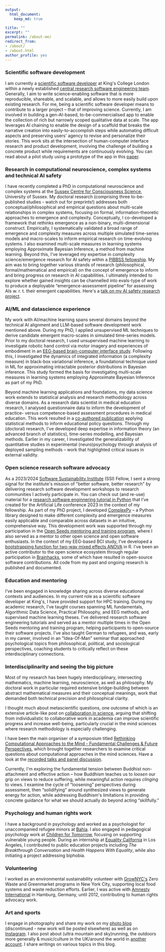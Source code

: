 ```yaml
---
output: 
  html_document:
    keep_md: true

title: ""
excerpt: ""
permalink: /about-me/
redirect_from:
- /about/
- /about.html
author_profile: yes
---
```


### Scientific software development
I am currently a [scientific software developer](https://www.kcl.ac.uk/people/nadine-spychala) at King's College London within a newly established [central research software engineering team](https://docs.er.kcl.ac.uk/research_software_engineering/). Generally, I aim to write science-enabling software that is more reproducible, shareable, and scalable, and allows to more easily build upon existing research. For me, being a scientific software developer means to contribute to a larger project – that of improving science. Currently, I am involved in building a gen-AI-based, to-be-commercialised app to enable the collection of rich but narrowly scoped qualitative data at scale. The app leverages AI chaining to enable the design of a scaffold that breaks the narrative creation into easily-to-accomplish steps while automating difficult aspects and preserving users' agency to revise and personalize their stories. This work sits at the intersection of human-computer interface research and product development, involving the challenge of building a concrete product while requirements are continuously evolving. You can read about a pilot study using a prototype of the app in this [paper](https://dl.acm.org/doi/full/10.1145/3706598.3713999).

### Research in computational neuroscience, complex systems and technical AI safety
I have recently completed a PhD in computational neuroscience and complex systems at the [Sussex Centre for Consciousness Science](https://www.sussex.ac.uk/research/centres/sussex-centre-for-consciousness-science/), University of Sussex. My doctoral research (comprising three to-be-published studies - watch out for preprints!) addresses both conceptual/philosophical and empirical questions about multi-scale relationships in complex systems, focusing on formal, information-theoretic approaches to emergence and complexity. Conceptually, I co-developed a framework that rethinks emergence as a non-binary, multi-dimensional construct. Empirically, I systematically validated a broad range of emergence and complexity measures across multiple simulated time-series models and macro-scales to inform empirical research on time-evolving systems. I also examined multi-scale measures in learning systems employing Approximate Bayesian Inference, a method from machine learning. Beyond this, I've leveraged my expertise in complexity science/emergence research for AI safety within a [PIBBSS fellowship](https://pibbss.ai/). My aim was to bring together various strands of research (philosophical, formal/mathematical and empirical) on the concept of emergence to inform and bring progress on research in AI capabilities. I ultimately intended to explore whether gained insights can be channelled into evals-type of work to produce a deployable “emergence-assessment pipeline” for assessing AIs w. r. t. their emergent capabilities. Here's a [talk on my AI safety research project](https://www.youtube.com/watch?v=vAzncDxGUxs). 

### AI/ML and datascience experience
My work with AI/machine learning spans several domains beyond the technical AI alignment and LLM-based software development work mentioned above. During my PhD, I applied unsupervised ML techniques to derive candidate emergent macro-scales in simulated time-series models. Prior to my doctoral research, I used unsupervised machine learning to investigate robotic hand control via motor imagery and experiences of embodiment in an [EEG-based brain-computer interface study](https://www.frontiersin.org/articles/10.3389/fnhum.2019.00461/full). Following this, I investigated the dynamics of integrated information (a complexity measure) in black-box variational inference, a foundational technique used in ML for approximating intractable posterior distributions in Bayesian inference. This study formed the basis for investigating multi-scale measures in learning systems  employing Approximate Bayesian Inference as part of my PhD.

Beyond machine learning applications and foundations, my data science work extends to statistical analysis and research methodology across diverse domains. As a research data scientist in medical education research, I analysed questionnaire data to inform the development of practice- versus competence-based assessment procedures in medical education. This work resulted in a [co-authored publication](https://pubmed.ncbi.nlm.nih.gov/32579039/) applying statistical methods to inform educational policy questions. Through my (doctoral) research, I've developed deep expertise in information theory (an advanced branch of statistics), time-series modelling, and Bayesian methods. Earlier in my career, I investigated the generalizability of quantitative studies in experimental (neuro)psychology through analysis of deployed sampling methods – work that highlighted critical issues in external validity.

### Open science research software advocacy
As a 2023/2024 [Software Sustainability Institute](https://www.software.ac.uk/) (SSI) Fellow, I sent a strong signal for the institute's mission of "better software, better research" by delivering research software development workshops to research communities I actively participate in. You can check out (and re-use) material for a [research software enginnering tutorial in Python](https://hackmd.io/@nadinespy/rkteKiVDn) that I’ve created for the Artificial Life conference 2023 in the context of my fellowship. As part of my PhD project, I developed [ComplexPy](https://openlifesci.org/posts/2022/03/17/ols-4-participant-nadine-spychala/) – a Python library designed to make different complexity and emergence measures easily applicable and comparable across datasets in an intuitive, comprehensive way. This development work was supported through my participation in the [Open Seeds mentoring and training program](https://we-are-ols.org/open-science-training.html#open-seeds), where I also served as a mentor to other open science and open software enthusiasts. In the context of my EEG-based BCI study, I've developed a [bootstrapping function for two-way mixed effects ANOVA](https://nadinespy.github.io/posts/2020/04/bootstrapping-function-for-2way-mixed-effects-ANOVA/) in R. I've been an active contributor to the open science ecosystem through regular participation in [Brainhacks](https://brainhack.org/), some of which have resulted in open-source software contributions. All code from my past and ongoing research is published and documented.

### Education and mentoring
I’ve been engaged in knowledge sharing across diverse educational contexts and audiences. In my current role as a scientific software developer at King's, I have provided support for HPC training. During my academic research, I've taught courses spanning ML fundamentals, Algorithmic Data Science, Practical Philosophy, and EEG methods, and supervised machine learning theses. I've delivered research software engineering tutorials and served as a mentor multiple times in the Open Seeds mentoring and training program, helping participants to open-source their software projects. I've also taught German to refugees, and was, early in my career, involved in an "Idea-Of-Man" seminar that approached psychological topics from philosophical, political, and sociological perspectives, coaching students to critically reflect on these interdisciplinary connections.

### Interdisciplinarity and seeing the big picture
Most of my research has been hugely interdisciplinary, intersecting mathematics, machine learning, neuroscience, as well as philosophy. My doctoral work in particular required extensive bridge-building between abstract mathematical measures and their conceptual meanings, work that demanded both technical precision and philosophical clarity.

I thought much about metascientific questions, one outcome of which is an extensive article-like post on [collaboration in science](https://nadinespy.github.io/posts/2023/05/collaboration-in-science-happier-people-better-research/), arguing that shifting from individualistic to collaborative work in academia can improve scientific progress and increase well-being, particularly crucial in the mind sciences where research methodology is especially challenging.

I have been the main organiser of a symposium titled [Rethinking Computational Approaches to the Mind - Fundamental Challenges & Future Perspectives](https://computationalmind.github.io/), which brought together researchers to examine critical questions about computational approaches in the mind sciences. Have a look at the [recorded talks and panel discussion](https://www.youtube.com/playlist?list=PLoIPNxWj9puhD9kCjnvOEWdY_jVPhcWJu).

Currently, I'm exploring the fundamental tension between Buddhist non-attachment and effective action – how Buddhism teaches us to _loosen_ our grip on views to reduce suffering, while meaningful action requires _clinging_ to views. I examine the cycle of “loosening” perspectives during assessment, then “solidifying” around synthesized views to generate energy for action, while addressing Buddhism's limitations in providing concrete guidance for what we should actually do beyond acting “skillfully.”

### Psychology and human rights work
I have a background in psychology and worked as a psychologist for unaccompanied refugee minors at [Bahia](https://www.bahia-bremen.de/). I also engaged in pedagogical psychology work at [Children for Tomorrow](https://www.children-for-tomorrow.com/en/), focusing on supporting vulnerable young people. During an internship at [Equality California](https://www.eqca.org/) in Los Angeles, I contributed to public education projects including _The Breakthrough Conversation_ and _Health Happens With Equality_, while also initiating a project addressing biphobia.

### Volunteering
I worked as an environmental sustainability volunteer with [GrowNYC's](https://www.grownyc.org/) Zero Waste and Greenmarket programs in New York City, supporting local food systems and waste reduction efforts. Earlier, I was active with [Amnesty International](https://www.amnesty.org/en/) in Hamburg, Germany, until 2012, contributing to human rights advocacy work.

### Art and sports
I engage in photography and share my work on my [photo blog](https://continuousminds.wordpress.com/) (discontinued - new work will be posted elsewhere) as well as on [Instagram](https://www.instagram.com/continuousminds/). I also post about (ultra mountain and sky)running, the outdoors more generally & music/culture in the UK/around the world in [another account](https://www.instagram.com/nads.py/). I share writings on various topics in this blog.



